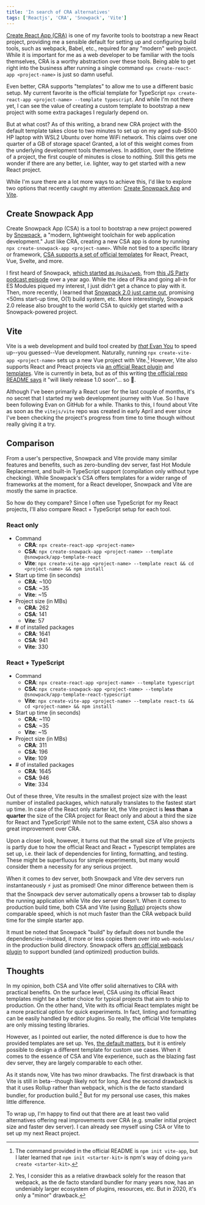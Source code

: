 ```yaml
---
title: 'In search of CRA alternatives'
tags: ['Reactjs', 'CRA', 'Snowpack', 'Vite']
---
```


[Create React App (CRA)](https://create-react-app.dev/) is one of my favorite tools to bootstrap a new React project, providing me a sensible default for setting up and configuring build tools, such as webpack, Babel, etc., required for any "modern" web project. While it is important for me as a web developer to be familiar with the tools themselves, CRA is a worthy abstraction over these tools. Being able to get right into the business after running a single command `npx create-react-app <project-name>` is just so damn useful.

Even better, CRA supports "templates" to allow me to use a different basic setup. My current favorite is the official template for TypeScript `npx create-react-app <project-name> --template typescript`. And while I'm not there yet, I can see the value of creating a custom template to bootstrap a new project with some extra packages I regularly depend on.

But at what cost? As of this writing, a brand new CRA project with the default template takes close to two minutes to set up on my aged sub-\$500 HP laptop with WSL2 Ubuntu over home WiFi network. This claims over one quarter of a GB of storage space! Granted, a lot of this weight comes from the underlying development tools themselves. In addition, over the lifetime of a project, the first couple of minutes is close to nothing. Still this gets me wonder if there are any better, i.e. lighter, way to get started with a new React project.

While I'm sure there are a lot more ways to achieve this, I'd like to explore two options that recently caught my attention: [Create Snowpack App](<https://www.snowpack.dev/#create-snowpack-app-(csa)>) and [Vite](https://github.com/vitejs/vite).

## Create Snowpack App

Create Snowpack App (CSA) is a tool to bootstrap a new project powered by [Snowpack](https://www.snowpack.dev/), a "modern, lightweight toolchain for web application development." Just like CRA, creating a new CSA app is done by running `npx create-snowpack-app <project-name>`. While not tied to a specific library or framework, [CSA supports a set of official templates](https://www.snowpack.dev/#official-app-templates) for React, Preact, Vue, Svelte, and more.

I first heard of Snowpack, [which started as `@pika/web`](https://www.pika.dev/blog/pika-web-a-future-without-webpack/), from [this JS Party podcast episode](https://changelog.com/jsparty/69) over a year ago. While the idea of Pika and going all-in for ES Modules piqued my interest, I just didn't get a chance to play with it. Then, more recently, I learned that [Snowpack 2.0 just came out](https://www.snowpack.dev/posts/2020-05-26-snowpack-2-0-release/), promising <50ms start-up time, O(1) build system, etc. More interestingly, Snowpack 2.0 release also brought to the world CSA to quickly get started with a Snowpack-powered project.

## Vite

Vite is a web development and build tool created by [_that_ Evan You](https://vuejs.org/) to speed up--you guessed--Vue development. Naturally, running `npx create-vite-app <project-name>` sets up a new Vue project with Vite.[^1] However, Vite also supports React and Preact projects via [an official React plugin](https://github.com/vitejs/vite-plugin-react) and [templates](https://github.com/vitejs/create-vite-app#templates). Vite is currently in beta, but as of this writing [the official repo README says](https://github.com/vitejs/vite#status) it "will likely release 1.0 soon"... so 🤞.

[^1]: The command provided in the official README is `npm init vite-app`, but I later learned that `npm init <starter-kit>` is npm's way of doing `yarn create <starter-kit>`.

Although I've been primarily a React user for the last couple of months, it's no secret that I started my web development journey with Vue. So I have been following Evan on GitHub for a while. Thanks to this, I found about Vite as soon as the `vitejs/vite` repo was created in early April and ever since I've been checking the project's progress from time to time though without really giving it a try.

## Comparison

From a user's perspective, Snowpack and Vite provide many similar features and benefits, such as zero-bundling dev server, fast Hot Module Replacement, and built-in TypeScript support (compilation only without type checking). While Snowpack's CSA offers templates for a wider range of frameworks at the moment, for a React developer, Snowpack and Vite are mostly the same in practice.

So how do they compare? Since I often use TypeScript for my React projects, I'll also compare React + TypeScript setup for each tool.

### React only

- Command
  - **CRA**: `npx create-react-app <project-name>`
  - **CSA**: `npx create-snowpack-app <project-name> --template @snowpack/app-template-react`
  - **Vite**: `npx create-vite-app <project-name> --template react && cd <project-name> && npm install`
- Start up time (in seconds)
  - **CRA**: ~100
  - **CSA**: ~35
  - **Vite**: ~15
- Project size (in MBs)
  - **CRA**: 262
  - **CSA**: 141
  - **Vite**: 57
- \# of installed packages
  - **CRA**: 1641
  - **CSA**: 941
  - **Vite**: 330

### React + TypeScript

- Command
  - **CRA**: `npx create-react-app <project-name> --template typescript`
  - **CSA**: `npx create-snowpack-app <project-name> --template @snowpack/app-template-react-typescript`
  - **Vite**: `npx create-vite-app <project-name> --template react-ts && cd <project-name> && npm install`
- Start up time (in seconds)
  - **CRA**: ~110
  - **CSA**: ~35
  - **Vite**: ~15
- Project size (in MBs)
  - **CRA**: 311
  - **CSA**: 196
  - **Vite**: 109
- \# of installed packages
  - **CRA**: 1645
  - **CSA**: 946
  - **Vite**: 334

Out of these three, Vite results in the smallest project size with the least number of installed packages, which naturally translates to the fastest start up time. In case of the React only starter kit, the Vite project is **less than a quarter** the size of the CRA project for React only and about a third the size for React and TypeScript! While not to the same extent, CSA also shows a great improvement over CRA.

Upon a closer look, however, it turns out that the small size of Vite projects is partly due to how the official React and React + Typescript templates are set up, i.e. their lack of dependencies for linting, formatting, and testing. These might be superfluous for simple experiments, but many would consider them a necessity for any serious project.

When it comes to dev server, both Snowpack and Vite dev servers run instantaneously ⚡ just as promised! One minor difference between them is that the Snowpack dev server automatically opens a browser tab to display the running application while Vite dev server doesn't. When it comes to production build time, both CSA and Vite (using [Rollup](https://rollupjs.org/)) projects show comparable speed, which is not much faster than the CRA webpack build time for the simple starter app.

It must be noted that Snowpack "build" by default does not bundle the dependencies--instead, it more or less copies them over into `web-modules/` in the production build directory. Snowpack offers [an official webpack plugin](https://www.snowpack.dev/#bundle-for-production) to support bundled (and optimized) production builds.

## Thoughts

In my opinion, both CSA and Vite offer solid alternatives to CRA with practical benefits. On the surface level, CSA using its official React templates might be a better choice for typical projects that aim to ship to production. On the other hand, Vite with its official React templates might be a more practical option for quick experiments. In fact, linting and formatting can be easily handled by editor plugins. So really, the official Vite templates are only missing testing libraries.

However, as I pointed out earlier, the noted difference is due to how the provided templates are set up. Yes, [the default matters](https://en.wikipedia.org/wiki/Default_effect), but it is entirely possible to design a different template for custom use cases. When it comes to the essence of CSA and Vite experience, such as the blazing fast dev server, they are largely comparable to each other.

As it stands now, Vite has two minor drawbacks. The first drawback is that Vite is still in beta--though likely not for long. And the second drawback is that it uses Rollup rather than webpack, which is the de facto standard bundler, for production build.[^2] But for my personal use cases, this makes little difference.

[^2]: Yes, I consider this as a relative drawback solely for the reason that webpack, as the de facto standard bundler for many years now, has an undeniably larger ecosystem of plugins, resources, etc. But in 2020, it's only a "minor" drawback.

To wrap up, I'm happy to find out that there are at least two valid alternatives offering real improvements over CRA (e.g. smaller initial project size and faster dev server). I can already see myself using CSA or Vite to set up my next React project.
